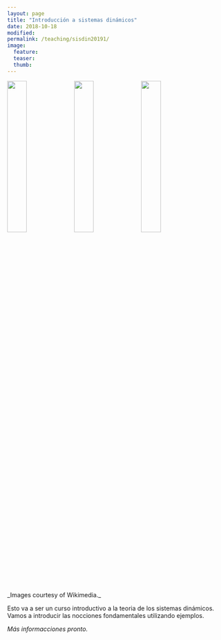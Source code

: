 ```yaml
---
layout: page
title: "Introducción a sistemas dinámicos"
date: 2018-10-18
modified:
permalink: /teaching/sisdin20191/
image:
  feature:
  teaser:
  thumb:
---
```


<p float="left">
  <img src="../../images/Gauss_function.svg" width="30%" />
  <img src="../../images/Arnoldcatmap.svg" width="30%">
  <img src="../../images/Torus.svg" width="30%">
</p>
_Images courtesy of Wikimedia._

Esto va a ser un curso introductivo a la teoria de los sistemas dinámicos.
Vamos a introducir las nocciones fondamentales utilizando ejemplos.

_Más informacciones pronto._

